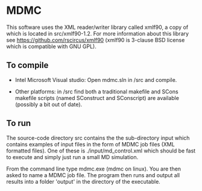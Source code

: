 # MDMC

This software uses the XML reader/writer library called xmlf90, a copy of which
is located in src/xmlf90-1.2. For more information about this library see 
https://github.com/rscircus/xmlf90 (xmlf90 is 3-clause BSD license which is compatible with GNU GPL).

To compile
----------

* Intel Microsoft Visual studio: Open mdmc.sln in /src and compile.

* Other platforms: in /src find both a traditional makefile and SCons makefile scripts (named SConstruct and SConscript) are available (possibly a bit out of date).

To run
------

The source-code directory src contains the the sub-directory input which contains examples 
of input files in the form of MDMC job files (XML formatted files). One of these is
./input/md_control.xml which should be fast to execute and simply just run a small MD
simulation. 

From the command line type mdmc.exe (mdmc on linux). You are then asked to name a MDMC
job file. The program then runs and output all results into a folder 'output' in the directory 
of the executable.

